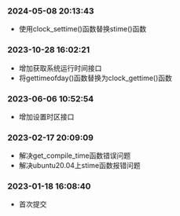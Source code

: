 ### 2024-05-08 20:13:43

- 使用clock_settime()函数替换stime()函数

### 2023-10-28 16:02:21

- 增加获取系统运行时间接口
- 将gettimeofday()函数替换为clock_gettime()函数

### 2023-06-06 10:52:54

- 增加设置时区接口

### 2023-02-17 20:09:09

- 解决get_compile_time函数错误问题
- 解决ubuntu20.04上stime函数报错问题

### 2023-01-18 16:08:40

- 首次提交
